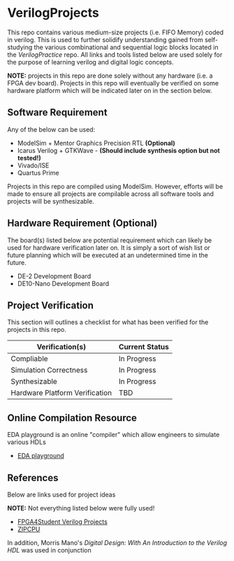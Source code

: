 # VerilogProjects

This repo contains various medium-size projects (i.e. FIFO Memory) coded in verilog. This is used to further solidify understanding gained from self-studying the various combinational and sequential logic blocks located in the *VerilogPractice* repo. All links and tools listed below are used solely for the purpose of learning verilog and digital logic concepts.

**NOTE:** projects in this repo are done solely without any hardware (i.e. a FPGA dev board). Projects in this repo will eventually be verified on some hardware platform which will be indicated later on in the section below.

## Software Requirement

Any of the below can be used:

* ModelSim + Mentor Graphics Precision RTL **(Optional)**
* Icarus Verilog + GTKWave - **(Should include synthesis option but not tested!)**
* Vivado/ISE
* Quartus Prime

Projects in this repo are compiled using ModelSim. However, efforts will be made to ensure all projects are compilable across all software tools and projects will be synthesizable.

## Hardware Requirement (Optional)

The board(s) listed below are potential requirement which can likely be used for hardware verification later on. It is simply a sort of wish list or future planning which will be executed at an undetermined time in the future.

* DE-2 Development Board
* DE10-Nano Development Board

## Project Verification

This section will outlines a checklist for what has been verified for the projects in this repo.

| Verification(s)                   | Current Status    |
|-----------------------------------|-------------------|
| Compliable                        | In Progress       |
| Simulation Correctness            | In Progress       |
| Synthesizable                     | In Progress       |
| Hardware Platform Verification    | TBD               |

## Online Compilation Resource

EDA playground is an online "compiler" which allow engineers to simulate various HDLs

* [EDA playground](https://www.edaplayground.com/)

## References

Below are links used for project ideas

**NOTE:** Not everything listed below were fully used!

* [FPGA4Student Verilog Projects](https://www.fpga4student.com/p/verilog-project.html)
* [ZIPCPU](https://zipcpu.com/tutorial/)

In addition, Morris Mano's *Digital Design: With An Introduction to the Verilog HDL* was used in conjunction
